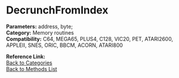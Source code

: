 # DecrunchFromIndex

**Parameters:** address, byte;  
**Category:** Memory routines  
**Compatibility:** C64, MEGA65, PLUS4, C128, VIC20, PET, ATARI2600, APPLEII, SNES, ORIC, BBCM, ACORN, ATARI800  

**Reference Link:**  
[Back to Categories](../categories/memory_routines.md)  
[Back to Methods List](../../SUMMARY.md)
